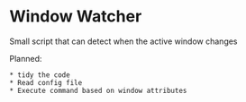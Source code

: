 Window Watcher
================================================================

Small script that can detect when the active window changes

Planned:

	* tidy the code
	* Read config file
	* Execute command based on window attributes
